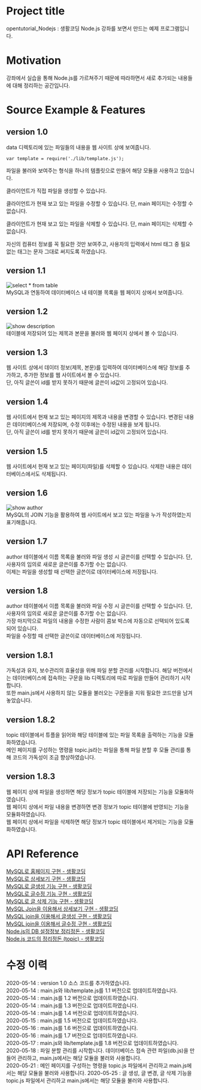 # Project title
  
opentutorial_Nodejs : 생활코딩 Node.js 강좌를 보면서 만드는 예제 프로그램입니다.  
  
# Motivation
  
강좌에서 실습을 통해 Node.js를 가르쳐주기 때문에 따라하면서 새로 추가되는 내용들에 대해 정리하는 공간입니다.  
  
# Source Example & Features
  
## version 1.0
  
data 디렉토리에 있는 파일들의 내용을 웹 사이트 상에 보여줍니다.  
  
	var template = require('./lib/template.js');
  
파일을 불러와 보여주는 형식을 하나의 템플릿으로 만들어 해당 모듈을 사용하고 있습니다.  
  
클라이언트가 직접 파일을 생성할 수 있습니다.  
  
클라이언트가 현재 보고 있는 파일을 수정할 수 있습니다. 단, main 페이지는 수정할 수 없습니다.  
  
클라이언트가 현재 보고 있는 파일을 삭제할 수 있습니다. 단, main 페이지는 삭제할 수 없습니다.  
  
자신의 컴퓨터 정보를 꼭 필요한 것만 보여주고, 사용자의 입력에서 html 태그 중 필요 없는 태그는 문자 그대로 써지도록 하였습니다.  
  
## version 1.1
  
![select * from table](https://user-images.githubusercontent.com/51042546/81892159-55ef0a80-95e5-11ea-8ec7-6a05be6ccb7b.png)  
MySQL과 연동하여 데이터베이스 내 테이블 목록을 웹 페이지 상에서 보여줍니다.  
  
## version 1.2
  
![show description](https://user-images.githubusercontent.com/51042546/81895534-62776100-95ed-11ea-8109-0f621fd29ffe.png)  
테이블에 저장되어 있는 제목과 본문을 불러와 웹 페이지 상에서 볼 수 있습니다.  
  
## version 1.3
  
웹 사이트 상에서 데이터 정보(제목, 본문)를 입력하여 데이터베이스에 해당 정보를 추가하고, 추가한 정보를 웹 사이트에서 볼 수 있습니다.  
단, 아직 글쓴이 id를 받지 못하기 때문에 글쓴이 id값이 고정되어 있습니다.  
  
## version 1.4
  
웹 사이트에서 현재 보고 있는 페이지의 제목과 내용을 변경할 수 있습니다. 변경된 내용은 데이터베이스에 저장되며, 수정 이후에는 수정된 내용을 보게 됩니다.  
단, 아직 글쓴이 id를 받지 못하기 때문에 글쓴이 id값이 고정되어 있습니다.  
  
## version 1.5
  
웹 사이트에서 현재 보고 있는 페이지(파일)를 삭제할 수 있습니다. 삭제한 내용은 데이터베이스에서도 삭제됩니다.  
  
## version 1.6
  
![show author](https://user-images.githubusercontent.com/51042546/82114912-7ad8ae80-979a-11ea-9aad-86cc5611ef7c.png)  
MySQL의 JOIN 기능을 활용하여 웹 사이트에서 보고 있는 파일을 누가 작성하였는지 표기해줍니다.  
  
## version 1.7
  
author 테이블에서 이름 목록을 불러와 파일 생성 시 글쓴이를 선택할 수 있습니다. 단, 사용자의 임의로 새로운 글쓴이를 추가할 수는 없습니다.  
이제는 파일을 생성할 때 선택한 글쓴이로 데이터베이스에 저장됩니다.  
  
## version 1.8
  
author 테이블에서 이름 목록을 불러와 파일 수정 시 글쓴이를 선택할 수 있습니다. 단, 사용자의 임의로 새로운 글쓴이를 추가할 수는 없습니다.  
가장 마지막으로 파일의 내용을 수정한 사람이 콤보 박스에 자동으로 선택되어 있도록 되어 있습니다.  
파일을 수정할 때 선택한 글쓴이로 데이터베이스에 저장됩니다.  
  
## version 1.8.1
  
가독성과 유지, 보수관리의 효율성을 위해 파일 분할 관리를 시작합니다. 해당 버전에서는 데이터베이스에 접속하는 구문을 lib 디렉토리에 따로 파일을 만들어 관리하기 시작합니다.  
또한 main.js에서 사용하지 않는 모듈을 불러오는 구문들을 지워 필요한 코드만을 남겨놓았습니다.  
  
## version 1.8.2
  
topic 테이블에서 튜플을 읽어와 해당 테이블에 있는 파일 목록을 출력하는 기능을 모듈화하였습니다.  
메인 페이지를 구성하는 명령을 topic.js라는 파일을 통해 파일 분할 후 모듈 관리를 통해 코드의 가독성이 조금 향상하였습니다.  
  
## version 1.8.3
  
웹 페이지 상에 파일을 생성하면 해당 정보가 topic 테이블에 저장되는 기능을 모듈화하였습니다.  
웹 페이지 상에서 파일 내용을 변경하면 변경 정보가 topic 테이블에 반영되는 기능을 모듈화하였습니다.  
웹 페이지 상에서 파일을 삭제하면 해당 정보가 topic 테이블에서 제거되는 기능을 모듈화하였습니다.  
  
# API Reference
  
<a href = "https://opentutorials.org/course/3347/21186" target = "_blank">MySQL로 홈페이지 구현 - 생활코딩</a>  
<a href = "https://opentutorials.org/course/3347/21187" target = "_blank">MySQL로 상세보기 구현 - 생활코딩</a>  
<a href = "https://opentutorials.org/course/3347/21188" target = "_blank">MySQL로 글생성 기능 구현 - 생활코딩</a>  
<a href = "https://opentutorials.org/course/3347/21189" target = "_blank">MySQL로 글수정 기능 구현 - 생활코딩</a>  
<a href = "https://opentutorials.org/course/3347/21190" target = "_blank">MySQL로 글 삭제 기능 구현 - 생활코딩</a>  
<a href = "https://opentutorials.org/course/3347/21191" target = "_blank">MySQL Join을 이용해서 상세보기 구현 - 생활코딩</a>  
<a href = "https://opentutorials.org/course/3347/21192" target = "_blank">MySQL join을 이용해서 글생성 구현 - 생활코딩</a>  
<a href = "https://opentutorials.org/course/3347/21193" target = "_blank">MySQL join을 이용해서 글수정 구현 - 생활코딩</a>  
<a href = "https://opentutorials.org/course/3347/21195" target = "_blank">Node.js의 DB 설정정보 정리정돈 - 생활코딩</a>  
<a href = "https://opentutorials.org/course/3347/21196" target = "_blank">Node.js 코드의 정리정돈 (topic) - 생활코딩</a>  
  
# 수정 이력
  
2020-05-14 : version 1.0 소스 코드를 추가하였습니다.  
2020-05-14 : main.js와 lib/template.js를 1.1 버전으로 업데이트하였습니다.  
2020-05-14 : main.js를 1.2 버전으로 업데이트하였습니다.  
2020-05-14 : main.js를 1.3 버전으로 업데이트하였습니다.  
2020-05-14 : main.js를 1.4 버전으로 업데이트하였습니다.  
2020-05-15 : main.js를 1.5 버전으로 업데이트하였습니다.  
2020-05-16 : main.js를 1.6 버전으로 업데이트하였습니다.  
2020-05-16 : main.js를 1.7 버전으로 업데이트하였습니다.  
2020-05-17 : main.js와 lib/template.js를 1.8 버전으로 업데이트하였습니다.  
2020-05-18 : 파일 분할 관리를 시작합니다. 데이터베이스 접속 관련 파일(db.js)을 만들어 관리하고, main.js에서는 해당 모듈을 불러와 사용합니다.  
2020-05-21 : 메인 페이지를 구성하는 명령을 topic.js 파일에서 관리하고 main.js에서는 해당 모듈을 불러와 사용합니다.
2020-05-25 : 글 생성, 글 변경, 글 삭제 기능을 topic.js 파일에서 관리하고 main.js에서는 해당 모듈을 불러와 사용합니다.  
